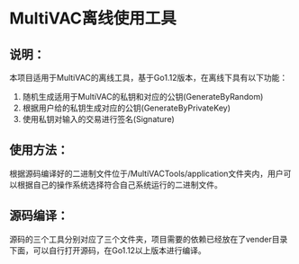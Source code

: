 # MultiVAC离线使用工具

## 说明：

本项目适用于MultiVAC的离线工具，基于Go1.12版本，在离线下具有以下功能：

1. 随机生成适用于MultiVAC的私钥和对应的公钥(GenerateByRandom)
2. 根据用户给的私钥生成对应的公钥(GenerateByPrivateKey)
3. 使用私钥对输入的交易进行签名(Signature)

## 使用方法：

根据源码编译好的二进制文件位于/MultiVACTools/application文件夹内，用户可以根据自己的操作系统选择符合自己系统运行的二进制文件。

## 源码编译：

源码的三个工具分别对应了三个文件夹，项目需要的依赖已经放在了vender目录下面，可以自行打开源码，在Go1.12以上版本进行编译。